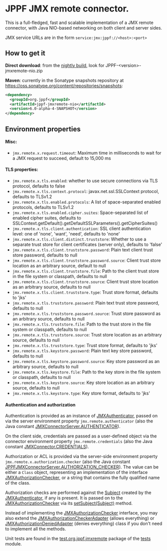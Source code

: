 # JPPF JMX remote connector.


This is a full-fledged, fast and scalable implementation of a JMX remote connector, with Java NIO-based networking on both client and server sides.

JMX service URLs are in the form `service:jmx:jppf://<host>:<port>`

## How to get it

**Direct download**: from the [nightly build](https://sourceforge.net/projects/jppf-project/files/jppf-project/nightly/), look for JPPF-&lt;version&gt;-jmxremote-nio.zip

**Maven**: currently in the Sonatype snapshots repository at https://oss.sonatype.org/content/repositories/snapshots:

~~~xml
<dependency>
  <groupId>org.jppf</groupId>
  <artifactId>jppf-jmxremote-nio</artifactId>
  <version>6.0-alpha-4-SNAPSHOT</version>
</dependency>
~~~

## Environment properties

#### Misc:

* `jmx.remote.x.request.timeout`: Maximum time in milliseconds to wait for a JMX request to succeed, default to 15,000 ms

#### TLS properties:

* `jmx.remote.x.tls.enabled`:
  whether to use secure connections via TLS protocol, defaults to false 
* `jmx.remote.x.tls.context.protocol`:
  javax.net.ssl.SSLContext protocol, defaults to TLSv1.2
* `jmx.remote.x.tls.enabled.protocols`:
  A list of space-separated enabled protocols, defaults to TLSv1.2
* `jmx.remote.x.tls.enabled.cipher.suites`:
  Space-separated list of enabled cipher suites, defaults to SSLContext.getDefault().getDefaultSSLParameters().getCipherSuites()
* `jmx.remote.x.tls.client.authentication`:
  SSL client authentication level: one of 'none', 'want', 'need', defaults to 'none'
* `jmx.remote.x.tls.client.distinct.truststore`:
  Whether to use a separate trust store for client certificates (server only), defaults to 'false'
* `jmx.remote.x.tls.client.truststore.password`:
  Plain text client trust store password, defaults to null
* `jmx.remote.x.tls.client.truststore.password.source`:
  Client trust store location as an arbitrary source, default to null
* `jmx.remote.x.tls.client.truststore.file`:
  Path to the client trust store in the file system or classpath, defaults to null
* `jmx.remote.x.tls.client.truststore.source`:
  Client trust store location as an arbitrary source, defaults to null
* `jmx.remote.x.tls.client.truststore.type`:
  Trust store format, defaults to 'jks'
* `jmx.remote.x.tls.truststore.password`:
  Plain text trust store password, defaults to null
* `jmx.remote.x.tls.truststore.password.source`:
  Trust store password as an arbitrary source, defaults to null
* `jmx.remote.x.tls.truststore.file`:
  Path to the trust store in the file system or classpath, defaults to null
* `jmx.remote.x.tls.truststore.source`:
  Trust store location as an arbitrary source, defaults to null
* `jmx.remote.x.tls.truststore.type`:
  Trust store format, defaults to 'jks'
* `jmx.remote.x.tls.keystore.password`:
  Plain text key store password, defaults to null
* `jmx.remote.x.tls.keystore.password.source`:
  Key store password as an arbitrary source, defaults to null
* `jmx.remote.x.tls.keystore.file`:
  Path to the key store in the file system or classpath, defaults to null
* `jmx.remote.x.tls.keystore.source`:
  Key store location as an arbitrary source, defaults to null
* `jmx.remote.x.tls.keystore.type`:
  Key store format, defaults to 'jks'

#### Authentication and authorization

Authentication is provided as an instance of [JMXAuthenticator](https://docs.oracle.com/javase/7/docs/api/index.html?javax/management/remote/JMXAuthenticator.html), passed on via the server environment property `jmx.remote.authenticator` (also the Java constant [JMXConnectorServer.AUTHENTICATOR](https://docs.oracle.com/javase/7/docs/api/javax/management/remote/JMXConnectorServer.html#AUTHENTICATOR)).

On the client side, credentials are passed as a user-defined object via the connector environment property `jmx.remote.credentials` (also the Java constant
[JMXConnector.CREDENTIALS](https://docs.oracle.com/javase/7/docs/api/javax/management/remote/JMXConnector.html#CREDENTIALS)).

Authorization or ACL is provided via the server-side environment property `jmx.remote.x.authorization.checker` (also the Java constant
[JPPFJMXConnectorServer.AUTHORIZATION_CHECKER](https://www.jppf.org/javadoc/6.0/org/jppf/jmxremote/JPPFJMXConnectorServer.html#AUTHORIZATION_CHECKER)). The value can be either a `Class` object, representing an implementation
of the interface [JMXAuthorizationChecker](https://www.jppf.org/javadoc/6.0/index.html?org/jppf/jmxremote/JMXAuthorizationChecker.html), or a string that contains the fully qualified name of the class.

Authorization checks are performed against the [Subject](https://docs.oracle.com/javase/7/docs/api/index.html?javax/security/auth/Subject.html) created by the [JMXAuthenticator](https://docs.oracle.com/javase/7/docs/api/index.html?javax/management/remote/JMXAuthenticator.html), if any is present. It is passed on to the [JMXAuthorizationChecker](https://www.jppf.org/javadoc/6.0/index.html?org/jppf/jmxremote/JMXAuthorizationChecker.html) via its [setSubject(Subject)](https://www.jppf.org/javadoc/6.0/org/jppf/jmxremote/JMXAuthorizationChecker.html#setSubject(javax.security.auth.Subject)) method.

Instead of implementing the [JMXAuthorizationChecker](https://www.jppf.org/javadoc/6.0/index.html?org/jppf/jmxremote/JMXAuthorizationChecker.html) interface, you may also extend the [JMXAuthorizationCheckerAdapter](https://www.jppf.org/javadoc/6.0/index.html?org/jppf/jmxremote/JMXAuthorizationCheckerAdapter.html) (allows everything) or [JMXAuthorizationDeniedAdapter](https://www.jppf.org/javadoc/6.0/index.html?org/jppf/jmxremote/JMXAuthorizationDeniedAdapter.html) (denies everything) class if you don't need to implement all the methods.

Unit tests are found in the [test.org.jppf.jmxremote](../tests/src/tests/test/org/jppf/jmxremote) package of the [tests](../tests) module.
